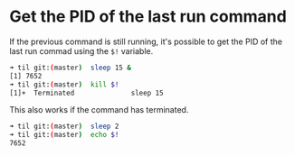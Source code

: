 # Get the PID of the last run command

If the previous command is still running, it's possible to get the PID of the last run commad using the `$!` variable.

```bash
➜ til git:(master)  sleep 15 &
[1] 7652
➜ til git:(master)  kill $!
[1]+  Terminated              sleep 15
```

This also works if the command has terminated.

```bash
➜ til git:(master)  sleep 2
➜ til git:(master)  echo $!
7652
```